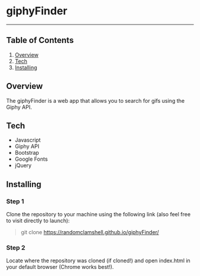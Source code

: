 # giphyFinder
------------------------------------------------------------

## Table of Contents
1. [Overview](#overview)
2. [Tech](#tech)
3. [Installing](#installing)

<a name= "overview"></a>

## Overview

The giphyFinder is a web app that allows you to search for gifs using the Giphy API.

<a name= "Tech"></a>

## Tech

- Javascript
- Giphy API
- Bootstrap
- Google Fonts
- jQuery

<a name= "installing"></a>

## Installing

### Step 1
Clone the repository to your machine using the following link (also feel free to visit directly to launch):

>git clone https://randomclamshell.github.io/giphyFinder/

### Step 2
Locate where the repository was cloned (if cloned!) and open index.html in your default browser (Chrome works best!).
